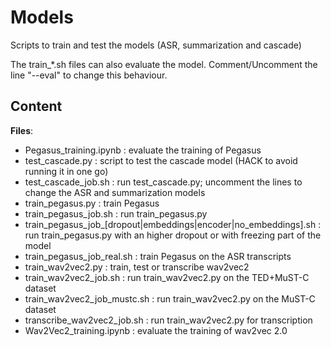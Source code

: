 # Models

Scripts to train and test the models (ASR, summarization and cascade)

The train_*.sh files can also evaluate the model. Comment/Uncomment the line "--eval" to change this behaviour.

## Content

**Files**:

* Pegasus_training.ipynb : evaluate the training of Pegasus
* test_cascade.py : script to test the cascade model (HACK to avoid running it in one go)
* test_cascade_job.sh : run test_cascade.py; uncomment the lines to change the ASR and summarization models
* train_pegasus.py : train Pegasus
* train_pegasus_job.sh : run train_pegasus.py
* train_pegasus_job_[dropout|embeddings|encoder|no_embeddings].sh : run train_pegasus.py with an higher dropout or with freezing part of the model
* train_pegasus_job_real.sh : train Pegasus on the ASR transcripts
* train_wav2vec2.py : train, test or transcribe wav2vec2
* train_wav2vec2_job.sh : run train_wav2vec2.py on the TED+MuST-C dataset
* train_wav2vec2_job_mustc.sh : run train_wav2vec2.py on the MuST-C dataset
* transcribe_wav2vec2_job.sh : run train_wav2vec2.py for transcription
* Wav2Vec2_training.ipynb : evaluate the training of wav2vec 2.0

